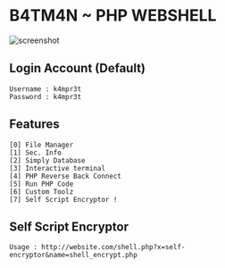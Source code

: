 # B4TM4N ~ PHP WEBSHELL
![screenshot](screenshot.png "b4tm4n sh3ll")

## Login Account (Default)
```
Username : k4mpr3t
Password : k4mpr3t
```

## Features
```
[0] File Manager
[1] Sec. Info
[2] Simply Database
[3] Interactive terminal
[4] PHP Reverse Back Connect
[5] Run PHP Code
[6] Custom Toolz
[7] Self Script Encryptor !
```

## Self Script Encryptor
```
Usage : http://website.com/shell.php?x=self-encryptor&name=shell_encrypt.php
```
